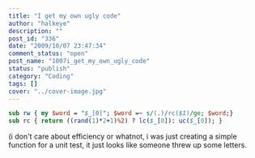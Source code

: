 ```yaml
---
title: "I get my own ugly code"
author: "halkeye"
description: ""
post_id: "336"
date: "2009/10/07 23:47:34"
comment_status: "open"
post_name: "1007i_get_my_own_ugly_code"
status: "publish"
category: "Coding"
tags: []
cover: "../cover-image.jpg"
---
```


```perl
sub rw { my $word = "$_[0]"; $word =~ s/(.)/rc($1)/ge; $word;}
sub rc { return ((rand(1)*2+1)%2) ? lc($_[0]): uc($_[0]); }
```

(i don't care about efficiency or whatnot, i was just creating a simple function for a unit test, it just looks like someone threw up some letters.
